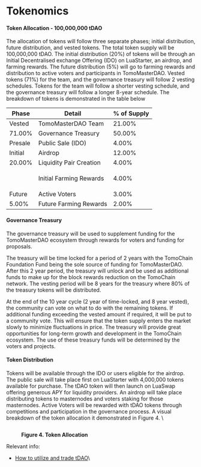 # Tokenomics

#### Token Allocation - 100,000,000 tDAO

The allocation of tokens will follow three separate phases; initial distribution, future distribution, and vested tokens. The total token supply will be 100,000,000 tDAO. The initial distribution (20%) of tokens will be through an Initial Decentralised exchange Offering (IDO) on LuaStarter, an airdrop, and farming rewards. The future distribution (5%) will go to farming rewards and distribution to active voters and participants in TomoMasterDAO. Vested tokens (71%) for the team, and the governance treasury will follow 2 vesting schedules. Tokens for the team will follow a shorter vesting schedule, and the governance treasury will follow a longer 8-year schedule. The breakdown of tokens is demonstrated in the table below

| **Phase**   | **Detail**              | **% of Supply** |
| ----------- | ----------------------- | --------------- |
| Vested      | TomoMasterDAO Team      | 21.00%          |
| 71.00%      | Governance Treasury     | 50.00%          |
| Presale     | Public Sale (IDO)       | 4.00%           |
| Initial     | Airdrop                 | 12.00%          |
| 20.00%      | Liquidity Pair Creation | 4.00%           |
| <p><br></p> | Initial Farming Rewards | 4.00%           |
| Future      | Active Voters           | 3.00%           |
| 5.00%       | Future Farming Rewards  | 2.00%           |

#### Governance Treasury

The governance treasury will be used to supplement funding for the TomoMasterDAO ecosystem through rewards for voters and funding for proposals.

The treasury will be time locked for a period of 2 years with the TomoChain Foundation Fund being the sole source of funding for TomoMasterDAO. After this 2 year period, the treasury will unlock and be used as additional funds to make up for the block rewards reduction on the TomoChain network. The vesting period will be 8 years for the treasury where 80% of the treasury tokens will be distributed.

At the end of the 10 year cycle (2 year of time-locked, and 8 year vested), the community can vote on what to do with the remaining tokens. If additional funding exceeding the vested amount if required, it will be put to a community vote. This will ensure that the token supply enters the market slowly to minimize fluctuations in price. The treasury will provide great opportunities for long-term growth and development in the TomoChain ecosystem. The use of these treasury funds will be determined by the voters and projects.

#### Token Distribution

Tokens will be available through the IDO or users eligible for the airdrop. The public sale will take place first on LuaStarter with 4,000,000 tokens available for purchase. The tDAO token will then launch on LuaSwap offering generous APY for liquidity providers. An airdrop will take place distributing tokens to masternodes and voters staking for those masternodes. Active Voters will be rewarded with tDAO tokens through competitions and participation in the governance process. A visual breakdown of the token allocation it demonstrated in Figure 4. \\

<figure><img src="https://lh3.googleusercontent.com/A0qtuQhgKmT-TykyqMdGpLMyD34a7axfle18kV0uaS_ed3GMGOnksjB7GBrvAaEzOamK4E1kGrabkePG7C9UbjyTw3ctcZ7_UvlXnjSHgPh6Y59MaMWnGnUI44G7ZYyN1kgvtuv5GGWxglqGcsuMlw" alt=""><figcaption><p><strong>Figure 4. Token Allocation</strong></p></figcaption></figure>

Relevant info:

* [How to utilize and trade tDAO](how-to-utilize-and-trade-tdao.md)\\
